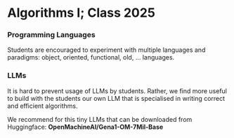 # Algorithms I; Class 2025

### Programming Languages
Students are encouraged to experiment with multiple languages and paradigms: object, oriented, functional, old, ... languages.


### LLMs
It is hard to prevent usage of LLMs by students. 
Rather, we find more useful to build with the students our own LLM that is specialised in writing correct and efficient algorithms. 

We recommend for this tiny LLMs that can be downloaded from Huggingface: 
**OpenMachineAI/Gena1-OM-7Mil-Base**

